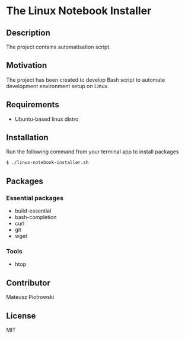 # The Linux Notebook Installer

## Description

The project contains automatisation script.

## Motivation

The project has been created to develop Bash script to automate development environment setup on Linux.

## Requirements

- Ubuntu-based linux distro

## Installation

Run the following command from your terminal app to install packages

```bash
$ ./linux-notebook-installer.sh
```

## Packages

### Essential packages
- build-essential
- bash-completion
- curl
- git
- wget

### Tools
- htop

## Contributor

Mateusz Piotrowski

## License

MIT
